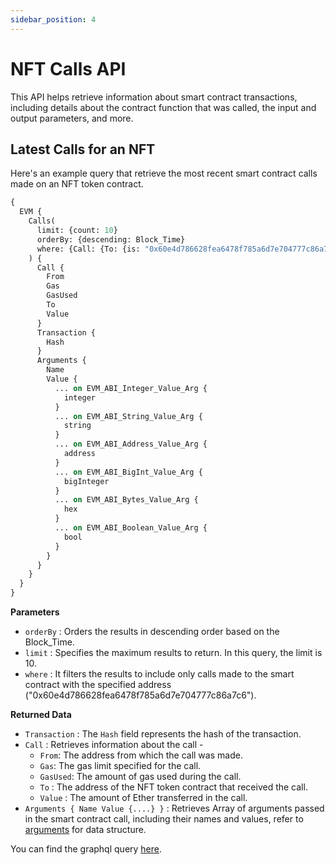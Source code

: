 ```yaml
---
sidebar_position: 4
---
```


# NFT Calls API
This API helps retrieve information about smart contract transactions, including details about the contract function that was called, the input and output parameters, and more. 

## Latest Calls for an NFT

Here's an example query that retrieve the most recent smart contract calls made on an NFT token contract. 

```graphql 
{
  EVM {
    Calls(
      limit: {count: 10}
      orderBy: {descending: Block_Time}
      where: {Call: {To: {is: "0x60e4d786628fea6478f785a6d7e704777c86a7c6"}}}
    ) {
      Call {
        From
        Gas
        GasUsed
        To
        Value
      }
      Transaction {
        Hash
      }
      Arguments {
        Name
        Value {
          ... on EVM_ABI_Integer_Value_Arg {
            integer
          }
          ... on EVM_ABI_String_Value_Arg {
            string
          }
          ... on EVM_ABI_Address_Value_Arg {
            address
          }
          ... on EVM_ABI_BigInt_Value_Arg {
            bigInteger
          }
          ... on EVM_ABI_Bytes_Value_Arg {
            hex
          }
          ... on EVM_ABI_Boolean_Value_Arg {
            bool
          }
        }
      }
    }
  }
}
```
**Parameters**

-   `orderBy` : Orders the results in descending order based on the Block_Time.
-   `limit` : Specifies the maximum results to return. In this query, the limit is 10.
-   `where` :  It filters the results to include only calls made to the smart contract with the specified address ("0x60e4d786628fea6478f785a6d7e704777c86a7c6").

**Returned Data**

-   `Transaction` : The `Hash` field represents the hash of the transaction.
-   `Call` : Retrieves information about the call -
      * `From`: The address from which the call was made.
      * `Gas`: The gas limit specified for the call.
      * `GasUsed`: The amount of gas used during the call.
      * `To` : The address of the NFT token contract that received the call.
      * `Value` : The amount of Ether transferred in the call.
-   `Arguments { Name Value {....} }` : Retrieves Array of arguments passed in the smart contract call, including their names and values, refer to [arguments](/docs/schema/evm/arguments) for data structure.

You can find the graphql query [here](https://ide.bitquery.io/Smart-contract-calls-to-an-nft-contract).